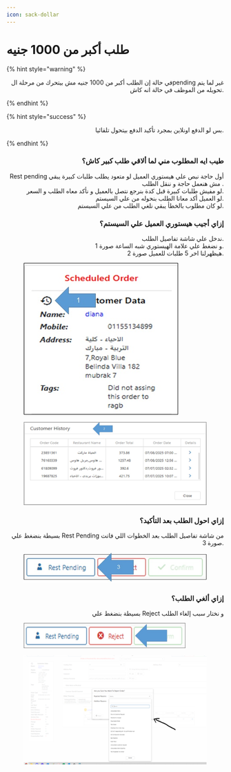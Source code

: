 ```yaml
---
icon: sack-dollar
---
```


# طلب أكبر من 1000 جنيه

{% hint style="warning" %}
<p align="right">في حالة إن الطلب أكبر من 1000 جنيه مش بيتحرك من مرحلة الpending غير لما يتم تحويله من الموظف في حالة انه كاش.</p>
{% endhint %}

{% hint style="success" %}
<p align="right">بس لو الدفع اونلاين بمجرد تأكيد الدفع بيتحول تلقائيا.</p>
{% endhint %}

<h3 align="right">طيب ايه المطلوب مني لما ألاقي طلب كبير كاش؟</h3>

<p align="right">Rest pending أول حاجة نبص علي هيستوري العميل لو متعود يطلب طلبات كبيرة يبقي مش هنعمل حاجة و ننقل الطلب .
<br>لو مفيش طلبات كبيرة قبل كدة بنرجع نتصل بالعميل و نأكد معاه الطلب و السعر.
<br>لو العميل أكد معانا الطلب بنحوله من علي السيستم.
<br>لو كان مطلوب بالخطأ يبقي نلغي الطلب من علي السيستم.</p>

<h3 align="right">إزاي أجيب هيستوري العميل علي السيستم؟</h3>

<p align="right">ندخل علي شاشة تفاصيل الطلب.
<br>و نضغط علي علامة الهيستوري شبه الساعة صورة 1.
<br>هيظهرلنا اخر 5 طلبات للعميل صورة 2.</p>

<div><figure><img src=".gitbook/assets/Big Order1.jpg" alt=""><figcaption></figcaption></figure> <figure><img src=".gitbook/assets/Big Order2.jpg" alt=""><figcaption></figcaption></figure></div>

<h3 align="right">إزاي احول الطلب بعد التأكيد؟</h3>

<p align="right">بسيطة بنضغط علي Rest Pending من شاشة تفاصيل الطلب بعد الخطوات اللي فاتت صورة 3.</p>

<figure><img src=".gitbook/assets/Big Order3.jpg" alt=""><figcaption></figcaption></figure>

<h3 align="right">إزاي ألغي الطلب؟</h3>

<p align="right">بسيطة بنضغط علي Reject و نختار سبب إلغاء الطلب</p>

<figure><img src=".gitbook/assets/Reject1.jpg" alt="" width="375"><figcaption></figcaption></figure>

<figure><img src=".gitbook/assets/rejected 2.png" alt=""><figcaption></figcaption></figure>

